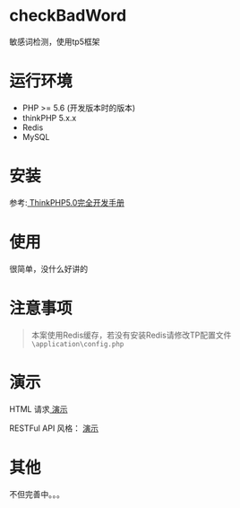 # checkBadWord
敏感词检测，使用tp5框架

# 运行环境
- PHP >= 5.6 (开发版本时的版本)
- thinkPHP 5.x.x
- Redis
- MySQL

# 安装
参考:[ ThinkPHP5.0完全开发手册](https://www.kancloud.cn/manual/thinkphp5/118003)

# 使用
很简单，没什么好讲的

# 注意事项
> 本案使用Redis缓存，若没有安装Redis请修改TP配置文件`\application\config.php`

# 演示
HTML 请求[ 演示](http://demo.fpc.cc/bad/index.html)

RESTFul API 风格： [ 演示](http://demo.fpc.cc/bad/api.html)


# 其他
不但完善中。。。
